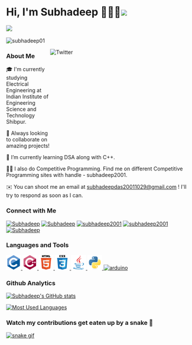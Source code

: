 <h1 align="left">Hi, I'm Subhadeep 👩🏾‍💻<a target="_blank" rel="noopener noreferrer" href="https://camo.githubusercontent.com/e8e7b06ecf583bc040eb60e44eb5b8e0ecc5421320a92929ce21522dbc34c891/68747470733a2f2f6d656469612e67697068792e636f6d2f6d656469612f6876524a434c467a6361737252346961377a2f67697068792e676966"><img src="https://camo.githubusercontent.com/e8e7b06ecf583bc040eb60e44eb5b8e0ecc5421320a92929ce21522dbc34c891/68747470733a2f2f6d656469612e67697068792e636f6d2f6d656469612f6876524a434c467a6361737252346961377a2f67697068792e676966" width="50" data-canonical-src="https://media.giphy.com/media/hvRJCLFzcasrR4ia7z/giphy.gif" style="max-width: 100%;"></a></h1>

<a href="https://github.com/subhadeep01"><img src="https://camo.githubusercontent.com/1acbbea519757b15e0cba37109e7a6824c5e3942835e429e3cc778ab8695e480/68747470733a2f2f696d672e736869656c64732e696f2f6769746875622f666f6c6c6f776572732f50726979616e6b65736852616a3f6c6162656c3d666f6c6c6f77267374796c653d736f6369616c" data-canonical-src="https://img.shields.io/github/followers/subhadeep01?label=follow&amp;style=social" style="max-width: 100%;"></a> <p align="left"> <img src="https://komarev.com/ghpvc/?username=subhadeep01&label=Profile%20views&color=0e75b6&style=flat" alt="subhadeep01" /> </p>

<a target="_blank" rel="noopener noreferrer" href="https://user-images.githubusercontent.com/71402528/106022694-225cfd80-60ec-11eb-9d3d-78cf6bf8d2ef.gif"><img src="https://user-images.githubusercontent.com/71402528/106022694-225cfd80-60ec-11eb-9d3d-78cf6bf8d2ef.gif" height="245px" width="385px" alt="Twitter" align="right" style="max-width: 100%;"></a>

<h3 align="left">About Me</h3>

<p align="left">🎓 I'm currently studying Electrical Engineering at Indian Institute of Engineering Science and Technology Shibpur.</p>
<p align="left">💼 Always looking to collaborate on amazing projects!</p>
<p align="left">🌱 I’m currently learning DSA along with C++.</p>
<p align="left">🧑‍💻 I also do Competitive Programming. Find me on different Competitive Programming sites with handle - subhadeep2001.</p>
<p align="left">✉️  You can shoot me an email at <a href= "mailto:subhadeepdas20011029@gmail.com">subhadeepdas20011029@gmail.com</a> ! I'll try to respond as soon as I can.</p>

<h3 align="left">Connect with Me</h3>

<a href="https://twitter.com/Subhadeep291007" rel="nofollow"><img src="https://camo.githubusercontent.com/7d1a85387ccb427e08c9ae6ab474ffb39f1fdff6b9e388d1edea87976324d905/68747470733a2f2f696d672e69636f6e73382e636f6d2f636f6c6f722f3134342f3030303030302f747769747465722e706e67" alt="Subhadeep" height="40" width="40" data-canonical-src="https://img.icons8.com/color/144/000000/twitter.png" style="max-width: 100%;"></a> <a href="https://www.linkedin.com/in/subhadeep-das-2a75b6178/" rel="nofollow"><img src="https://camo.githubusercontent.com/f4f0ef7493c38feb75ede98d04b23bf1d019e30f9239f5f7113a3a84cb0d791d/68747470733a2f2f696d672e69636f6e73382e636f6d2f666c75656e63792f34382f3030303030302f6c696e6b6564696e2e706e67" alt="Subhadeep" height="40" width="40" data-canonical-src="https://img.icons8.com/fluency/48/000000/linkedin.png" style="max-width: 100%;"></a> <a href="https://www.codechef.com/users/subhadeep2001" rel="nofollow"><img src="https://camo.githubusercontent.com/8604c0950eb986b6ef9a9f897b88fc1817e584c9cd64dd9cad36c1383fadca24/68747470733a2f2f696d672e69636f6e73382e636f6d2f636f6c6f722f3134342f3030303030302f636f6465636865662e706e67" alt="subhadeep2001" height="40" width="40" data-canonical-src="https://img.icons8.com/color/144/000000/codechef.png" style="max-width: 100%;"></a> <a href="https://codeforces.com/profile/subhadeep2001" rel="nofollow"><img src="https://camo.githubusercontent.com/0b6f91d58a4b9c8da716cb57eff2b4c6fa9d3fecd6b434b3e7096f8c15fd2654/68747470733a2f2f696d672e69636f6e73382e636f6d2f65787465726e616c2d74616c2d72657669766f2d636f6c6f722d74616c2d72657669766f2f39362f3030303030302f65787465726e616c2d636f6465666f726365732d70726f6772616d6d696e672d636f6d7065746974696f6e732d616e642d636f6e74657374732d70726f6772616d6d696e672d636f6d6d756e6974792d6c6f676f2d636f6c6f722d74616c2d72657669766f2e706e67" alt="subhadeep2001" height="40" width="40" data-canonical-src="https://img.icons8.com/external-tal-revivo-color-tal-revivo/96/000000/external-codeforces-programming-competitions-and-contests-programming-community-logo-color-tal-revivo.png" style="max-width: 100%;"></a> <a href="https://www.leetcode.com/subha_deep" rel="nofollow"><img src="https://camo.githubusercontent.com/2454f972a29b1c10bf92c7dfaa9ec82b7bc2952a706178eadaf7384779bd4782/68747470733a2f2f696d672e69636f6e73382e636f6d2f65787465726e616c2d74616c2d72657669766f2d636f6c6f722d74616c2d72657669766f2f39362f3030303030302f65787465726e616c2d6c6576656c2d75702d796f75722d636f64696e672d736b696c6c732d616e642d717569636b6c792d6c616e642d612d6a6f622d6c6f676f2d636f6c6f722d74616c2d72657669766f2e706e67" alt="Subhadeep" height="40" width="40" data-canonical-src="https://img.icons8.com/external-tal-revivo-color-tal-revivo/96/000000/external-level-up-your-coding-skills-and-quickly-land-a-job-logo-color-tal-revivo.png" style="max-width: 100%;"></a>

<h3 align="left">Languages and Tools</h3>
<p align="left"> <a href="https://www.cprogramming.com/" target="_blank" rel="noreferrer"> <img src="https://raw.githubusercontent.com/devicons/devicon/master/icons/c/c-original.svg" alt="c" width="40" height="40"/> </a> <a href="https://www.w3schools.com/cpp/" target="_blank" rel="noreferrer"> <img src="https://raw.githubusercontent.com/devicons/devicon/master/icons/cplusplus/cplusplus-original.svg" alt="cplusplus" width="40" height="40"/> </a> <a href="https://www.w3.org/html/" target="_blank" rel="noreferrer"> <img src="https://raw.githubusercontent.com/devicons/devicon/master/icons/html5/html5-original-wordmark.svg" alt="html5" width="40" height="40"/> </a> <a href="https://www.w3schools.com/css/" target="_blank" rel="noreferrer"> <img src="https://raw.githubusercontent.com/devicons/devicon/master/icons/css3/css3-original-wordmark.svg" alt="css3" width="40" height="40"/> </a> <a href="https://www.java.com" target="_blank" rel="noreferrer"> <img src="https://raw.githubusercontent.com/devicons/devicon/master/icons/java/java-original.svg" alt="java" width="40" height="40"/> </a> <a href="https://www.python.org" target="_blank" rel="noreferrer"> <img src="https://raw.githubusercontent.com/devicons/devicon/master/icons/python/python-original.svg" alt="python" width="40" height="40"/> </a> <a href="https://www.arduino.cc/" target="_blank" rel="noreferrer"> <img src="https://cdn.worldvectorlogo.com/logos/arduino-1.svg" alt="arduino" width="40" height="40"/> </a>
</p>


<h3 align="left">Github Analytics</h3>

[![Subhadeep's GitHub stats](https://github-readme-stats.vercel.app/api?username=subhadeep01&count_private=true&show_icons=true&theme=radical)](https://github.com/anuraghazra/github-readme-stats)

[![Most Used Languages](https://github-readme-stats.vercel.app/api/top-langs/?username=subhadeep01&layout=compact&theme=outrun)](https://github.com/anuraghazra/github-readme-stats)

<h3 align="left">Watch my contributions get eaten up by a snake 🐍</h3>
<a target="_blank" rel="noopener noreferrer" href="https://github.com/tanyarajhans/Actions/blob/output/github-contribution-grid-snake.svg"><img src="https://github.com/tanyarajhans/Actions/raw/output/github-contribution-grid-snake.svg" alt="snake gif" style="max-width: 100%;"></a>
